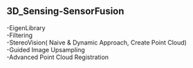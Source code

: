 ## 3D_Sensing-SensorFusion
-EigenLibrary  
-Filtering  
-StereoVision( Naive & Dynamic Approach, Create Point Cloud)  
-Guided Image Upsampling  
-Advanced Point Cloud Registration
